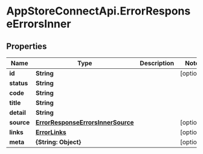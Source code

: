 # AppStoreConnectApi.ErrorResponseErrorsInner

## Properties

Name | Type | Description | Notes
------------ | ------------- | ------------- | -------------
**id** | **String** |  | [optional] 
**status** | **String** |  | 
**code** | **String** |  | 
**title** | **String** |  | 
**detail** | **String** |  | 
**source** | [**ErrorResponseErrorsInnerSource**](ErrorResponseErrorsInnerSource.md) |  | [optional] 
**links** | [**ErrorLinks**](ErrorLinks.md) |  | [optional] 
**meta** | **{String: Object}** |  | [optional] 


